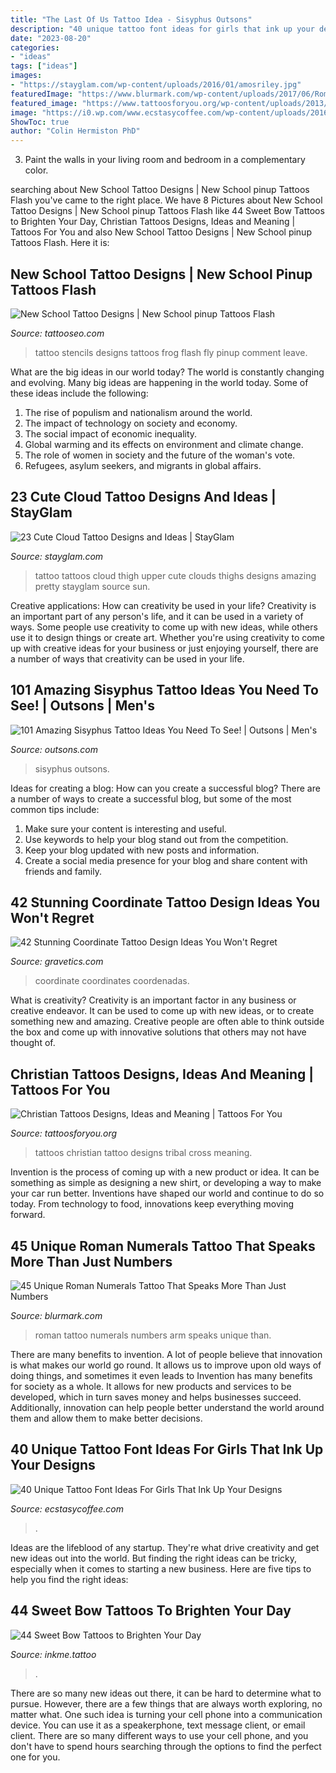 ```yaml
---
title: "The Last Of Us Tattoo Idea - Sisyphus Outsons"
description: "40 unique tattoo font ideas for girls that ink up your designs"
date: "2023-08-20"
categories:
- "ideas"
tags: ["ideas"]
images:
- "https://stayglam.com/wp-content/uploads/2016/01/amosriley.jpg"
featuredImage: "https://www.blurmark.com/wp-content/uploads/2017/06/Roman-Numerals-Tattoo-On-Arm.jpg"
featured_image: "https://www.tattoosforyou.org/wp-content/uploads/2013/09/Christian-Tribal-Tattoos.jpg"
image: "https://i0.wp.com/www.ecstasycoffee.com/wp-content/uploads/2016/09/No-Lies-Just-Love-–-Foot-Tattoo.jpg"
ShowToc: true
author: "Colin Hermiston PhD"
---
```



3. Paint the walls in your living room and bedroom in a complementary color. 

	

		
searching about New School Tattoo Designs | New School pinup Tattoos Flash you've came to the right place. We have 8 Pictures about New School Tattoo Designs | New School pinup Tattoos Flash like 44 Sweet Bow Tattoos to Brighten Your Day, Christian Tattoos Designs, Ideas and Meaning | Tattoos For You and also New School Tattoo Designs | New School pinup Tattoos Flash. Here it is:
		
    
## New School Tattoo Designs | New School Pinup Tattoos Flash

<img loading=lazy src="http://www.tattooseo.com/wp-content/uploads/2013/11/New-School-Tattoo-54.jpg" onerror="this.onerror=null;this.src='https://tse4.mm.bing.net/th?id=OIP.zsSl8awd3V3_1-unDq0Q4QAAAA&amp;pid=15.1';" alt="New School Tattoo Designs | New School pinup Tattoos Flash">

_Source: tattooseo.com_

>tattoo stencils designs tattoos frog flash fly pinup comment leave. 

	

What are the big ideas in our world today?
The world is constantly changing and evolving. Many big ideas are happening in the world today. Some of these ideas include the following:
1. The rise of populism and nationalism around the world.
2. The impact of technology on society and economy.
3. The social impact of economic inequality. 
4. Global warming and its effects on environment and climate change. 
5. The role of women in society and the future of the woman's vote. 
6. Refugees, asylum seekers, and migrants in global affairs. 

    
## 23 Cute Cloud Tattoo Designs And Ideas | StayGlam

<img loading=lazy src="https://stayglam.com/wp-content/uploads/2016/01/amosriley.jpg" onerror="this.onerror=null;this.src='https://tse2.mm.bing.net/th?id=OIP.cmGFz6Xs54pjXEUoood9RgHaHa&amp;pid=15.1';" alt="23 Cute Cloud Tattoo Designs and Ideas | StayGlam">

_Source: stayglam.com_

>tattoo tattoos cloud thigh upper cute clouds thighs designs amazing pretty stayglam source sun. 

	

Creative applications: How can creativity be used in your life?
Creativity is an important part of any person's life, and it can be used in a variety of ways. Some people use creativity to come up with new ideas, while others use it to design things or create art. Whether you're using creativity to come up with creative ideas for your business or just enjoying yourself, there are a number of ways that creativity can be used in your life.

    
## 101 Amazing Sisyphus Tattoo Ideas You Need To See! | Outsons | Men&#039;s

<img loading=lazy src="https://outsons.com/wp-content/uploads/2021/04/2019-11-20-23.58.57-2181419889859162625_sisyphustattoo.jpg" onerror="this.onerror=null;this.src='https://tse2.mm.bing.net/th?id=OIP.Z_iHwaRZGUuAYZaccPecGQHaJD&amp;pid=15.1';" alt="101 Amazing Sisyphus Tattoo Ideas You Need To See! | Outsons | Men&#039;s">

_Source: outsons.com_

>sisyphus outsons. 

	

Ideas for creating a blog: How can you create a successful blog?
There are a number of ways to create a successful blog, but some of the most common tips include: 
1. Make sure your content is interesting and useful.
2. Use keywords to help your blog stand out from the competition.
3. Keep your blog updated with new posts and information.
4. Create a social media presence for your blog and share content with friends and family.

    
## 42 Stunning Coordinate Tattoo Design Ideas You Won&#039;t Regret

<img loading=lazy src="https://www.gravetics.com/wp-content/uploads/2017/03/A-simple-design-that-fits-right-on-the-ankle..jpg" onerror="this.onerror=null;this.src='https://tse3.mm.bing.net/th?id=OIP.1UgN8K2JFs6W4WkjFttvOAHaJ4&amp;pid=15.1';" alt="42 Stunning Coordinate Tattoo Design Ideas You Won&#039;t Regret">

_Source: gravetics.com_

>coordinate coordinates coordenadas. 

	

What is creativity?
Creativity is an important factor in any business or creative endeavor. It can be used to come up with new ideas, or to create something new and amazing. Creative people are often able to think outside the box and come up with innovative solutions that others may not have thought of.

    
## Christian Tattoos Designs, Ideas And Meaning | Tattoos For You

<img loading=lazy src="https://www.tattoosforyou.org/wp-content/uploads/2013/09/Christian-Tribal-Tattoos.jpg" onerror="this.onerror=null;this.src='https://tse3.mm.bing.net/th?id=OIP.kJJyKeVKMRCmnP3cAR5tdgHaMX&amp;pid=15.1';" alt="Christian Tattoos Designs, Ideas and Meaning | Tattoos For You">

_Source: tattoosforyou.org_

>tattoos christian tattoo designs tribal cross meaning. 

	

Invention is the process of coming up with a new product or idea. It can be something as simple as designing a new shirt, or developing a way to make your car run better. Inventions have shaped our world and continue to do so today. From technology to food, innovations keep everything moving forward.

    
## 45 Unique Roman Numerals Tattoo That Speaks More Than Just Numbers

<img loading=lazy src="https://www.blurmark.com/wp-content/uploads/2017/06/Roman-Numerals-Tattoo-On-Arm.jpg" onerror="this.onerror=null;this.src='https://tse1.mm.bing.net/th?id=OIP.8z1dZKMg_jnDpB6mX7Ni_AHaNd&amp;pid=15.1';" alt="45 Unique Roman Numerals Tattoo That Speaks More Than Just Numbers">

_Source: blurmark.com_

>roman tattoo numerals numbers arm speaks unique than. 

	

There are many benefits to invention. A lot of people believe that innovation is what makes our world go round. It allows us to improve upon old ways of doing things, and sometimes it even leads to
Invention has many benefits for society as a whole. It allows for new products and services to be developed, which in turn saves money and helps businesses succeed. Additionally, innovation can help people better understand the world around them and allow them to make better decisions.

    
## 40 Unique Tattoo Font Ideas For Girls That Ink Up Your Designs

<img loading=lazy src="https://i0.wp.com/www.ecstasycoffee.com/wp-content/uploads/2016/09/No-Lies-Just-Love-–-Foot-Tattoo.jpg" onerror="this.onerror=null;this.src='https://tse3.mm.bing.net/th?id=OIP.DAjtgJc5zbGEGt-e49X0FQHaFj&amp;pid=15.1';" alt="40 Unique Tattoo Font Ideas For Girls That Ink Up Your Designs">

_Source: ecstasycoffee.com_

>. 

	

Ideas are the lifeblood of any startup. They're what drive creativity and get new ideas out into the world. But finding the right ideas can be tricky, especially when it comes to starting a new business. Here are five tips to help you find the right ideas: 

    
## 44 Sweet Bow Tattoos To Brighten Your Day

<img loading=lazy src="http://www.inkme.tattoo/wp-content/uploads/2017/07/bow-tattoos-0503176.jpg" onerror="this.onerror=null;this.src='https://tse1.mm.bing.net/th?id=OIP.xp2zpWhWt28wM5EpsVfxEwHaHW&amp;pid=15.1';" alt="44 Sweet Bow Tattoos to Brighten Your Day">

_Source: inkme.tattoo_

>. 

	

There are so many new ideas out there, it can be hard to determine what to pursue. However, there are a few things that are always worth exploring, no matter what. One such idea is turning your cell phone into a communication device. You can use it as a speakerphone, text message client, or email client. There are so many different ways to use your cell phone, and you don't have to spend hours searching through the options to find the perfect one for you.

